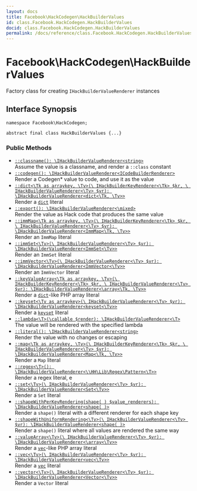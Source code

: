 ```yaml
---
layout: docs
title: Facebook\HackCodegen\HackBuilderValues
id: class.Facebook.HackCodegen.HackBuilderValues
docid: class.Facebook.HackCodegen.HackBuilderValues
permalink: /docs/reference/class.Facebook.HackCodegen.HackBuilderValues.md
---
```

# Facebook\\HackCodegen\\HackBuilderValues




Factory class for creating ` IHackBuilderValueRenderer ` instances




## Interface Synopsis




``` Hack
namespace Facebook\HackCodegen;

abstract final class HackBuilderValues {...}
```




### Public Methods




- [` ::classname(): \IHackBuilderValueRenderer<string> `](<class.Facebook.HackCodegen.HackBuilderValues.classname.md>)\
  Assume the value is a classname, and render a `` ::class `` constant
- [` ::codegen(): \IHackBuilderValueRenderer<ICodeBuilderRenderer> `](<class.Facebook.HackCodegen.HackBuilderValues.codegen.md>)\
  Render a Codegen* value to code, and use it as the value
- [` ::dict<\Tk as arraykey, \Tv>(\ IHackBuilderKeyRenderer<\Tk> $kr, \ IHackBuilderValueRenderer<\Tv> $vr): \IHackBuilderValueRenderer<dict<\Tk, \Tv>> `](<class.Facebook.HackCodegen.HackBuilderValues.dict.md>)\
  Render a [` dict `](<class.Facebook.HackCodegen.HackBuilderValues.dict.md>) literal
- [` ::export(): \IHackBuilderValueRenderer<\mixed> `](<class.Facebook.HackCodegen.HackBuilderValues.export.md>)\
  Render the value as Hack code that produces the same value
- [` ::immMap<\Tk as arraykey, \Tv>(\ IHackBuilderKeyRenderer<\Tk> $kr, \ IHackBuilderValueRenderer<\Tv> $vr): \IHackBuilderValueRenderer<ImmMap<\Tk, \Tv>> `](<class.Facebook.HackCodegen.HackBuilderValues.immMap.md>)\
  Render an `` ImmMap `` literal
- [` ::immSet<\Tv>(\ IHackBuilderValueRenderer<\Tv> $vr): \IHackBuilderValueRenderer<ImmSet<\Tv>> `](<class.Facebook.HackCodegen.HackBuilderValues.immSet.md>)\
  Render an `` ImmSet `` literal
- [` ::immVector<\Tv>(\ IHackBuilderValueRenderer<\Tv> $vr): \IHackBuilderValueRenderer<ImmVector<\Tv>> `](<class.Facebook.HackCodegen.HackBuilderValues.immVector.md>)\
  Render an `` ImmVector `` literal
- [` ::keyValueArray<\Tk as arraykey, \Tv>(\ IHackBuilderKeyRenderer<\Tk> $kr, \ IHackBuilderValueRenderer<\Tv> $vr): \IHackBuilderValueRenderer<\array<\Tk, \Tv>> `](<class.Facebook.HackCodegen.HackBuilderValues.keyValueArray.md>)\
  Render a [` dict `](<class.Facebook.HackCodegen.HackBuilderValues.dict.md>)-like PHP array literal
- [` ::keyset<\Tv as arraykey>(\ IHackBuilderValueRenderer<\Tv> $vr): \IHackBuilderValueRenderer<keyset<\Tv>> `](<class.Facebook.HackCodegen.HackBuilderValues.keyset.md>)\
  Render a [` keyset `](<class.Facebook.HackCodegen.HackBuilderValues.keyset.md>) literal
- [` ::lambda<\T>(\callable $render): \IHackBuilderValueRenderer<\T> `](<class.Facebook.HackCodegen.HackBuilderValues.lambda.md>)\
  The value will be rendered with the specified lambda
- [` ::literal(): \IHackBuilderValueRenderer<string> `](<class.Facebook.HackCodegen.HackBuilderValues.literal.md>)\
  Render the value with no changes or escaping
- [` ::map<\Tk as arraykey, \Tv>(\ IHackBuilderKeyRenderer<\Tk> $kr, \ IHackBuilderValueRenderer<\Tv> $vr): \IHackBuilderValueRenderer<Map<\Tk, \Tv>> `](<class.Facebook.HackCodegen.HackBuilderValues.map.md>)\
  Render a `` Map `` literal
- [` ::regex<\T>(): \IHackBuilderValueRenderer<\\HH\Lib\Regex\Pattern<\T>> `](<class.Facebook.HackCodegen.HackBuilderValues.regex.md>)\
  Render a regex literal, e
- [` ::set<\Tv>(\ IHackBuilderValueRenderer<\Tv> $vr): \IHackBuilderValueRenderer<Set<\Tv>> `](<class.Facebook.HackCodegen.HackBuilderValues.set.md>)\
  Render a `` Set `` literal
- [` ::shapeWithPerKeyRendering(shape( ) $value_renderers): \IHackBuilderValueRenderer<shape( )> `](<class.Facebook.HackCodegen.HackBuilderValues.shapeWithPerKeyRendering.md>)\
  Render a `` shape() `` literal with a different renderer for each shape key
- [` ::shapeWithUniformRendering<\Tv>(\ IHackBuilderValueRenderer<\Tv> $vr): \IHackBuilderValueRenderer<shape( )> `](<class.Facebook.HackCodegen.HackBuilderValues.shapeWithUniformRendering.md>)\
  Render a `` shape() `` literal where all values are rendered the same way
- [` ::valueArray<\Tv>(\ IHackBuilderValueRenderer<\Tv> $vr): \IHackBuilderValueRenderer<\array<\Tv>> `](<class.Facebook.HackCodegen.HackBuilderValues.valueArray.md>)\
  Render a [` vec `](<class.Facebook.HackCodegen.HackBuilderValues.vec.md>)-like PHP array literal
- [` ::vec<\Tv>(\ IHackBuilderValueRenderer<\Tv> $vr): \IHackBuilderValueRenderer<vec<\Tv>> `](<class.Facebook.HackCodegen.HackBuilderValues.vec.md>)\
  Render a [` vec `](<class.Facebook.HackCodegen.HackBuilderValues.vec.md>) literal
- [` ::vector<\Tv>(\ IHackBuilderValueRenderer<\Tv> $vr): \IHackBuilderValueRenderer<Vector<\Tv>> `](<class.Facebook.HackCodegen.HackBuilderValues.vector.md>)\
  Render a `` Vector `` literal